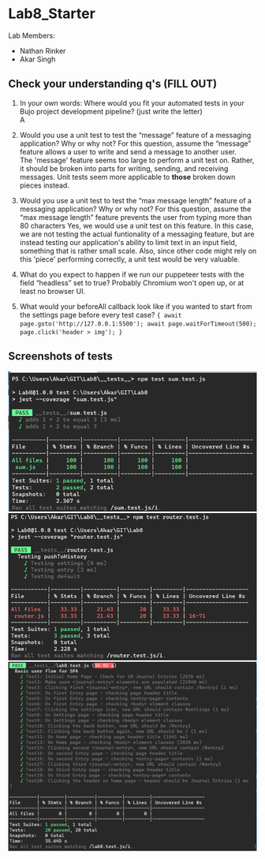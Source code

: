 # Lab8_Starter
Lab Members:
- Nathan Rinker
- Akar Singh

## Check your understanding q's (FILL OUT)
1. In your own words: Where would you fit your automated tests in your Bujo project development pipeline? (just write the letter)  
A

2. Would you use a unit test to test the “message” feature of a messaging application? Why or why not? For this question, assume the “message” feature allows a user to write and send a message to another user.  
The 'message' feature seems too large to perform a unit test on. Rather, it should be broken into parts for writing, sending, and receiving messages. Unit tests seem more applicable to **those** broken down pieces instead.

3. Would you use a unit test to test the “max message length” feature of a messaging application? Why or why not? For this question, assume the “max message length” feature prevents the user from typing more than 80 characters
Yes, we would use a unit test on this feature. In this case, we are not testing the actual funtionality of a messaging feature, but are instead testing our application's ability to limit text in an input field, something that is rather small scale. Also, since other code might rely on this 'piece' performing correctly, a unit test would be very valuable.

4. What do you expect to happen if we run our puppeteer tests with the field “headless” set to true?
Probably Chromium won't open up, or at least no browser UI.

5. What would your beforeAll callback look like if you wanted to start from the settings page before every test case?
` {
    await page.goto('http://127.0.0.1:5500');
    await page.waitForTimeout(500);
    page.click('header > img');
} `

## Screenshots of tests
![sum test](sum-jest.png)
![router test](router-jest.png)
![lab8 test](lab8-jest.png)